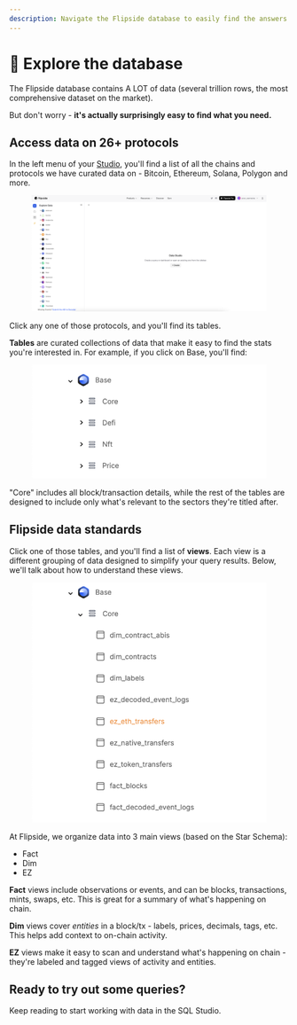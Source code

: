 ```yaml
---
description: Navigate the Flipside database to easily find the answers you're looking for
---
```


# 🔎 Explore the database

The Flipside database contains A LOT of data (several trillion rows, the most comprehensive dataset on the market).&#x20;

But don't worry - **it's actually surprisingly easy to find what you need.**&#x20;

## Access data on 26+ protocols&#x20;

In the left menu of your [Studio](https://flipside.new), you'll find a list of all the chains and protocols we have curated data on - Bitcoin, Ethereum, Solana, Polygon and more.

<figure><img src="../../.gitbook/assets/Screenshot 2023-12-05 at 5.02.32 PM.png" alt=""><figcaption></figcaption></figure>

Click any one of those protocols, and you'll find its tables.&#x20;

**Tables** are curated collections of data that make it easy to find the stats you're interested in. For example, if you click on Base, you'll find:



<figure><img src="../../.gitbook/assets/Screenshot 2023-12-05 at 5.06.13 PM.png" alt=""><figcaption></figcaption></figure>

"Core" includes all block/transaction details, while the rest of the tables are designed to include only what's relevant to the sectors they're titled after.&#x20;

## Flipside data standards

Click one of those tables, and you'll find a list of **views**. Each view is a different grouping of data designed to simplify your query results. Below, we'll talk about how to understand these views.

<figure><img src="../../.gitbook/assets/Screenshot 2023-12-05 at 5.10.57 PM.png" alt=""><figcaption></figcaption></figure>

At Flipside, we organize data into 3 main views (based on the Star Schema):

* Fact
* Dim
* EZ

**Fact** views include observations or events, and can be blocks, transactions, mints, swaps, etc. This is great for a summary of what's happening on chain.

**Dim** views cover _entities_ in a block/tx - labels, prices, decimals, tags, etc. This helps add context to on-chain activity.

**EZ** views make it easy to scan and understand what's happening on chain - they're labeled and tagged views of activity and entities.&#x20;

## Ready to try out some queries?

Keep reading to start working with data in the SQL Studio.
